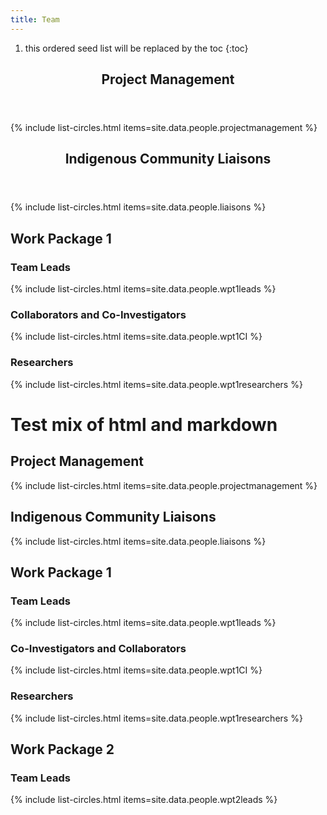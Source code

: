 ```yaml
---
title: Team
---
```


1. this ordered seed list will be replaced by the toc
{:toc}

<html>
  <body>
  <header>
<h2>Project Management</h2>
  </header>
    {% include list-circles.html items=site.data.people.projectmanagement %}
  <header>
    <h2>Indigenous Community Liaisons</h2>
  </header>
    {% include list-circles.html items=site.data.people.liaisons %}
    <h2>Work Package 1</h2>
    <h3>Team Leads</h3>
    {% include list-circles.html items=site.data.people.wpt1leads %}
    <h3>Collaborators and Co-Investigators</h3>
    {% include list-circles.html items=site.data.people.wpt1CI %}
    <h3>Researchers</h3>
    {% include list-circles.html items=site.data.people.wpt1researchers %}
  </body>
</html>

# Test mix of html and markdown

## Project Management
<html>
  <body>
    {% include list-circles.html items=site.data.people.projectmanagement %}
  </body>
</html>

## Indigenous Community Liaisons

<html>
  <body>
    {% include list-circles.html items=site.data.people.liaisons %}
  </body>
</html>

## Work Package 1

### Team Leads

<html>
  <body>
    {% include list-circles.html items=site.data.people.wpt1leads %}
  </body>
</html>

### Co-Investigators and Collaborators

<html>
  <body>
    {% include list-circles.html items=site.data.people.wpt1CI %}
  </body>
</html>

### Researchers

<html>
  <body>
    {% include list-circles.html items=site.data.people.wpt1researchers %}
  </body>
</html>

## Work Package 2

### Team Leads
<html>
  <body>
    {% include list-circles.html items=site.data.people.wpt2leads %}
  </body>
</html>

